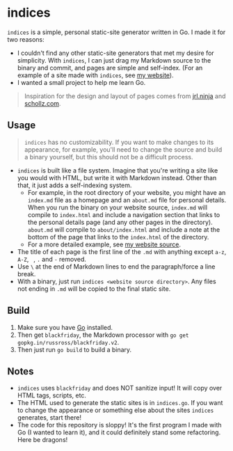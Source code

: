 # indices
`indices` is a simple, personal static-site generator written in Go. I made it for two reasons:
* I couldn't find any other static-site generators that met my desire for simplicity. With `indices`, I can just drag my Markdown source to the binary and commit, and pages are simple and self-index. (For an example of a site made with `indices`, see [my website](https://blake.earth)).
* I wanted a small project to help me learn Go.

> Inspiration for the design and layout of pages comes from [jrl.ninja](https://jrl.ninja) and [schollz.com](https://schollz.com/blog/).

## Usage
> `indices` has no customizability. If you want to make changes to its appearance, for example, you'll need to change the source and build a binary yourself, but this should not be a difficult process.

* `indices` is built like a file system. Imagine that you're writing a site like you would with HTML, but write it with Markdown instead. Other than that, it just adds a self-indexing system.
  * For example, in the root directory of your website, you might have an `index.md` file as a homepage and an `about.md` file for personal details. When you run the binary on your website source, `index.md` will compile to `index.html` and include a navigation section that links to the personal details page (and any other pages in the directory). `about.md` will compile to `about/index.html` and include a note at the bottom of the page that links to the `index.html` of the directory.
  * For a more detailed example, see [my website source](https://github.com/blakeearth/blakeearth.github.io/tree/gh-pages).
* The title of each page is the first line of the `.md` with anything except `a-z`, `A-Z`, ` `, `.` and `-` removed.
* Use `\` at the end of Markdown lines to end the paragraph/force a line break.
* With a binary, just run `indices <website source directory>`. Any files not ending in `.md` will be copied to the final static site.

## Build
1. Make sure you have [Go](https://golang.org/) installed.
2. Then get `blackfriday`, the Markdown processor with `go get gopkg.in/russross/blackfriday.v2`.
3. Then just run `go build` to build a binary.

## Notes
* `indices` uses `blackfriday` and does NOT sanitize input! It will copy over HTML tags, scripts, etc.
* The HTML used to generate the static sites is in `indices.go`. If you want to change the appearance or something else about the sites `indices` generates, start there!
* The code for this repository is sloppy! It's the first program I made with Go (I wanted to learn it), and it could definitely stand some refactoring. Here be dragons!
